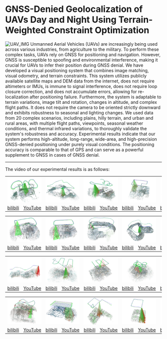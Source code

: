 # GNSS-Denied Geolocalization of UAVs Day and Night Using Terrain-Weighted Constraint Optimization
![UAV_IMG](https://github.com/YFS90/GNSS-Denied-UAV-Geolocalization/blob/main/Img/GIF.gif)
Unmanned Aerial Vehicles (UAVs) are increasingly being used across various industries, from agriculture to the military. To perform these complex tasks, UAVs rely on GNSS for positioning and navigation. However, GNSS is susceptible to spoofing and environmental interference, making it crucial for UAVs to infer their position during GNSS denial. 
We have developed a visual positioning system that combines image matching, visual odometry, and terrain constraints. This system utilizes publicly available satellite maps and DEM data from the internet, does not require altimeters or IMUs, is immune to signal interference, does not require loop closure correction, and does not accumulate errors, allowing for re-localization after positioning failure.
Furthermore, the system is adaptable to terrain variations, image tilt and rotation, changes in altitude, and complex flight paths. It does not require the camera to be oriented strictly downward and exhibits robustness to seasonal and lighting changes. We used data from 20 complex scenarios, including plains, hilly terrain, and urban and rural areas, with multiple flight paths, viewpoints, seasonal weather conditions, and thermal infrared variations, to thoroughly validate the system's robustness and accuracy. Experimental results indicate that our system performs high-altitude, long-range, wide-area, and high-precision GNSS-denied positioning under purely visual conditions. The positioning accuracy is comparable to that of GPS and can serve as a powerful supplement to GNSS in cases of GNSS denial. 
***
The video of our experimental results is as follows: 
<table>
      <tr>
	    <td colspan="2"><img src="https://github.com/YFS90/GNSS-Denied-UAV-Geolocalization/blob/main/Img/fig9(a).png" ></td>
	    <td colspan="2"><img src="https://github.com/YFS90/GNSS-Denied-UAV-Geolocalization/blob/main/Img/fig9(b).png" ></td>
	    <td colspan="2"><img src="https://github.com/YFS90/GNSS-Denied-UAV-Geolocalization/blob/main/Img/fig9(c).png" ></td> 
            <td colspan="2"><img src="https://github.com/YFS90/GNSS-Denied-UAV-Geolocalization/blob/main/Img/fig9(d).png" ></td>
	    <td colspan="2"><img src="https://github.com/YFS90/GNSS-Denied-UAV-Geolocalization/blob/main/Img/fig9(e).png" ></td> 
      </tr >
      <tr >
	    <td><a href="https://www.bilibili.com">bilibili</a></td>
	    <td><a href="https://www.bilibili.com">YouTube</a></td>
            <td><a href="https://www.bilibili.com">bilibili</a></td>
	    <td><a href="https://www.bilibili.com">YouTube</a></td>
            <td><a href="https://www.bilibili.com">bilibili</a></td>
	    <td><a href="https://www.bilibili.com">YouTube</a></td>
            <td><a href="https://www.bilibili.com">bilibili</a></td>
	    <td><a href="https://www.bilibili.com">YouTube</a></td>
            <td><a href="https://www.bilibili.com">bilibili</a></td>
	    <td><a href="https://www.bilibili.com">YouTube</a></td>
	</tr>
      <table>
      <tr>
	    <td colspan="2"><img src="https://github.com/YFS90/GNSS-Denied-UAV-Geolocalization/blob/main/Img/fig9(f).png" ></td>
	    <td colspan="2"><img src="https://github.com/YFS90/GNSS-Denied-UAV-Geolocalization/blob/main/Img/fig9(g).png" ></td>
	    <td colspan="2"><img src="https://github.com/YFS90/GNSS-Denied-UAV-Geolocalization/blob/main/Img/fig9(h).png" ></td> 
            <td colspan="2"><img src="https://github.com/YFS90/GNSS-Denied-UAV-Geolocalization/blob/main/Img/fig9(i).png" ></td>
	    <td colspan="2"><img src="https://github.com/YFS90/GNSS-Denied-UAV-Geolocalization/blob/main/Img/fig9(j).png" ></td> 
      </tr >
      <tr >
	    <td><a href="https://www.bilibili.com">bilibili</a></td>
	    <td><a href="https://www.bilibili.com">YouTube</a></td>
            <td><a href="https://www.bilibili.com">bilibili</a></td>
	    <td><a href="https://www.bilibili.com">YouTube</a></td>
            <td><a href="https://www.bilibili.com">bilibili</a></td>
	    <td><a href="https://www.bilibili.com">YouTube</a></td>
            <td><a href="https://www.bilibili.com">bilibili</a></td>
	    <td><a href="https://www.bilibili.com">YouTube</a></td>
            <td><a href="https://www.bilibili.com">bilibili</a></td>
	    <td><a href="https://www.bilibili.com">YouTube</a></td>
	</tr>
        <table>
      <tr>
	    <td colspan="2"><img src="https://github.com/YFS90/GNSS-Denied-UAV-Geolocalization/blob/main/Img/fig9(k).png" ></td>
	    <td colspan="2"><img src="https://github.com/YFS90/GNSS-Denied-UAV-Geolocalization/blob/main/Img/fig9(l).png" ></td>
	    <td colspan="2"><img src="https://github.com/YFS90/GNSS-Denied-UAV-Geolocalization/blob/main/Img/fig9(m).png" ></td> 
            <td colspan="2"><img src="https://github.com/YFS90/GNSS-Denied-UAV-Geolocalization/blob/main/Img/fig9(n).png" ></td>
	    <td colspan="2"><img src="https://github.com/YFS90/GNSS-Denied-UAV-Geolocalization/blob/main/Img/fig9(o).png" ></td>
      </tr >
      <tr >
	    <td><a href="https://www.bilibili.com">bilibili</a></td>
	    <td><a href="https://www.bilibili.com">YouTube</a></td>
            <td><a href="https://www.bilibili.com">bilibili</a></td>
	    <td><a href="https://www.bilibili.com">YouTube</a></td>
            <td><a href="https://www.bilibili.com">bilibili</a></td>
	    <td><a href="https://www.bilibili.com">YouTube</a></td>
            <td><a href="https://www.bilibili.com">bilibili</a></td>
	    <td><a href="https://www.bilibili.com">YouTube</a></td>
            <td><a href="https://www.bilibili.com">bilibili</a></td>
	    <td><a href="https://www.bilibili.com">YouTube</a></td>
	</tr>
        <table>
      <tr>
	    <td colspan="2"><img src="https://github.com/YFS90/GNSS-Denied-UAV-Geolocalization/blob/main/Img/fig9(p).png" ></td>
	    <td colspan="2"><img src="https://github.com/YFS90/GNSS-Denied-UAV-Geolocalization/blob/main/Img/fig9(q).png" ></td>
	    <td colspan="2"><img src="https://github.com/YFS90/GNSS-Denied-UAV-Geolocalization/blob/main/Img/fig9(r).png" ></td> 
            <td colspan="2"><img src="https://github.com/YFS90/GNSS-Denied-UAV-Geolocalization/blob/main/Img/fig9(s).png" ></td>
	    <td colspan="2"><img src="https://github.com/YFS90/GNSS-Denied-UAV-Geolocalization/blob/main/Img/fig9(t).png" ></td>
      </tr >
      <tr >
	    <td><a href="https://www.bilibili.com">bilibili</a></td>
	    <td><a href="https://www.bilibili.com">YouTube</a></td>
            <td><a href="https://www.bilibili.com">bilibili</a></td>
	    <td><a href="https://www.bilibili.com">YouTube</a></td>
            <td><a href="https://www.bilibili.com">bilibili</a></td>
	    <td><a href="https://www.bilibili.com">YouTube</a></td>
            <td><a href="https://www.bilibili.com">bilibili</a></td>
	    <td><a href="https://www.bilibili.com">YouTube</a></td>
            <td><a href="https://www.bilibili.com">bilibili</a></td>
	    <td><a href="https://www.bilibili.com">YouTube</a></td>
	</tr>
</table>


